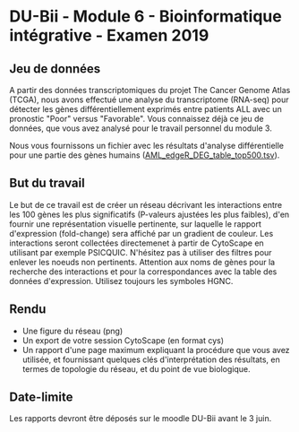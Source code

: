 # DU-Bii - Module 6 - Bioinformatique intégrative - Examen 2019

## Jeu de données

A partir des données transcriptomiques du projet The Cancer Genome Atlas (TCGA), nous avons effectué une analyse du transcriptome (RNA-seq) pour détecter les gènes différentiellement exprimés entre patients ALL avec un pronostic "Poor" versus "Favorable". Vous connaissez déjà ce jeu de données, que vous avez analysé pour le travail personnel du module 3. 

Nous vous fournissons un fichier avec les résultats d'analyse différentielle pour une partie des gènes humains ([AML_edgeR_DEG_table_top500.tsv](AML_edgeR_DEG_table_top500.tsv)). 


## But du travail

Le but de ce travail est de créer un réseau décrivant les interactions entre les 100 gènes les plus significatifs (P-valeurs ajustées les plus faibles), d'en fournir une représentation visuelle pertinente, sur laquelle le rapport d'expression (fold-change) sera affiché par un gradient de couleur. Les interactions seront collectées directemenet à partir de CytoScape en utilisant par exemple PSICQUIC. N'hésitez pas à utiliser des filtres pour enlever les noeuds non pertinents. Attention aux noms de gènes pour la recherche des interactions et pour la correspondances avec la table des données d'expression. Utilisez toujours les symboles HGNC.

## Rendu

- Une figure du réseau (png)
- Un export de votre session CytoScape (en format cys)
- Un rapport d'une page maximum expliquant la procédure que vous avez utilisée, et fournissant quelques clés d'interprétation des résultats, en termes de topologie du réseau, et du point de vue biologique. 

## Date-limite

Les rapports devront être déposés sur le moodle DU-Bii avant le 3 juin.


